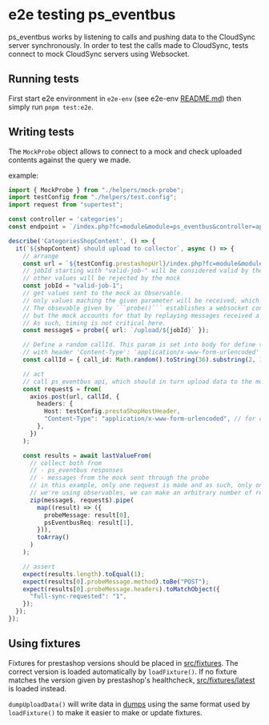 # e2e testing ps_eventbus

ps_eventbus works by listening to calls and pushing data to the CloudSync server synchronously.
In order to test the calls made to CloudSync, tests connect to mock CloudSync servers using Websocket.

## Running tests

First start e2e environment in `e2e-env` (see e2e-env [README.md](../e2e-env/README.md)) then simply run `pnpm test:e2e`.

## Writing tests

The `MockProbe` object allows to connect to a mock and check uploaded contents against the query we made.

example:

````typescript
import { MockProbe } from "./helpers/mock-probe";
import testConfig from "./helpers/test.config";
import request from "supertest";

const controller = 'categories';
const endpoint = `/index.php?fc=module&module=ps_eventbus&controller=apiShopContent&shop_content=${shopContent}&limit=5`;

describe('CategoriesShopContent', () => {
  it(`${shopContent} should upload to collector`, async () => {
    // arrange
    const url = `${testConfig.prestashopUrl}/index.php?fc=module&module=ps_eventbus&controller=apiShopContent&shop_content=${shopContent}&limit=5&full=1&job_id=${jobId}`;
    // jobId starting with "valid-job-" will be considered valid by the mock sync-api and will always return 201;
    // other values will be rejected by the mock
    const jobId = "valid-job-1";
    // get values sent to the mock as Observable.
    // only values maching the given parameter will be received, which allows to exclude values sent by other tests.
    // The obsevable given by ```probe()``` establishes a websocket connection with the mock only on first subscribe,
    // but the mock accounts for that by replaying messages received a few seconds before.
    // As such, timing is not critical here.
    const message$ = probe({ url: `/upload/${jobId}` });

    // Define a random callId. This param is set into body for define the compat with PHP 5.6,
    // with header 'Content-Type': 'application/x-www-form-urlencoded'
    const callId = { call_id: Math.random().toString(36).substring(2, 11) };

    // act
    // call ps_eventbus api, which should in turn upload data to the mock.
    const request$ = from(
      axios.post(url, callId, {
        headers: {
          Host: testConfig.prestaShopHostHeader,
          "Content-Type": "application/x-www-form-urlencoded", // for compat PHP 5.6
        },
      })
    );

    const results = await lastValueFrom(
      // collect both from
      // - ps_eventbus responses
      // - messages from the mock sent through the probe
      // in this example, only one request is made and as such, only one message should be received, but because
      // we're using observables, we can make an arbitrary number of requests.
      zip(message$, request$).pipe(
        map((result) => ({
          probeMessage: result[0],
          psEventbusReq: result[1],
        })),
        toArray()
      )
    );

    // assert
    expect(results.length).toEqual(1);
    expect(results[0].probeMessage.method).toBe("POST");
    expect(results[0].probeMessage.headers).toMatchObject({
      "full-sync-requested": "1",
    });
  });
});
````

## Using fixtures

Fixtures for prestashop versions should be placed in [src/fixtures](src/fixtures). The correct version is loaded
automatically by `loadFixture()`. If no fixture matches the version given by prestashop's healthcheck,
[src/fixtures/latest](src/fixtures/latest) is loaded instead.

`dumpUploadData()` will write data in [dumps](dumps) using the same format used by `loadFixture()`
to make it easier to make or update fixtures.
